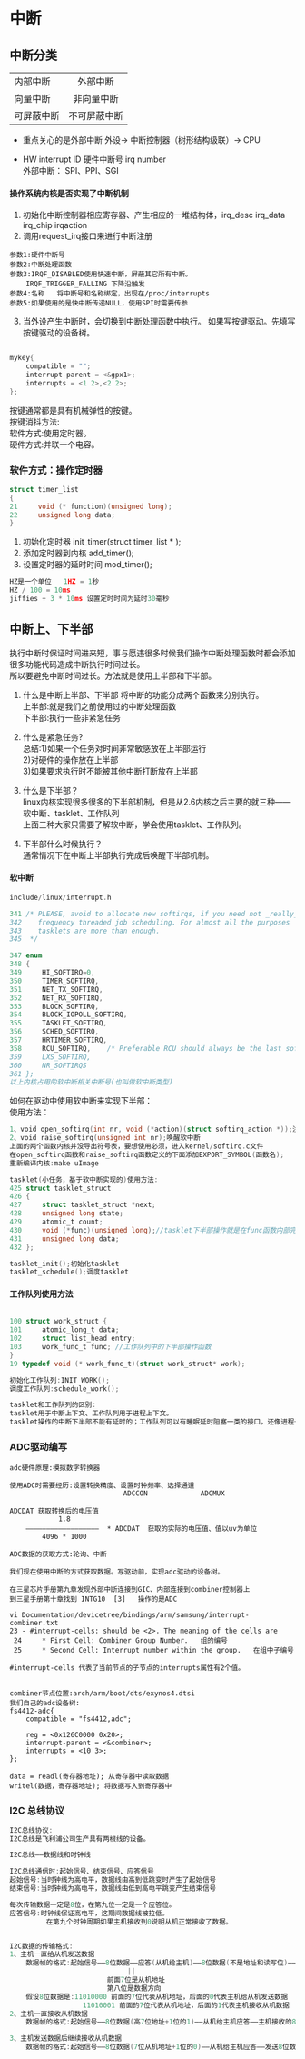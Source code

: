 # 中断 #
## 中断分类 ##

|       |          | 
| ------------- |:-------------:| 
| 内部中断     |  外部中断 | 
| 向量中断      |  非向量中断    |  
| 可屏蔽中断 | 不可屏蔽中断  | 

* 重点关心的是外部中断
外设-> 中断控制器（树形结构级联）-> CPU

* HW interrupt ID 硬件中断号
irq number  
外部中断： SPI、PPI、SGI

#### 操作系统内核是否实现了中断机制
1. 初始化中断控制器相应寄存器、产生相应的一堆结构体，irq_desc  irq_data  irq_chip irqaction  
2. 调用request_irq接口来进行中断注册
```
参数1:硬件中断号  
参数2:中断处理函数  
参数3:IRQF_DISABLED使用快速中断，屏蔽其它所有中断。  
    IRQF_TRIGGER_FALLING 下降沿触发  
参数4:名称   将中断号和名称绑定，出现在/proc/interrupts  
参数5:如果使用的是快中断传递NULL，使用SPI时需要传参
```
3. 当外设产生中断时，会切换到中断处理函数中执行。
如果写按键驱动。先填写按键驱动的设备树。  

```c

mykey{
	compatible = "";
	interrupt-parent = <&gpx1>;
	interrupts = <1 2>,<2 2>;
};

```
按键通常都是具有机械弹性的按键。  
按键消抖方法:  
软件方式:使用定时器。  
硬件方式:并联一个电容。  

### 软件方式：操作定时器 ###

```c
struct timer_list
{
21     void (* function)(unsigned long);                                        
22     unsigned long data;
}

```

1. 初始化定时器 init_timer(struct timer_list * );
2. 添加定时器到内核 add_timer();  
3. 设置定时器的延时时间 mod_timer();

```c
HZ是一个单位   1HZ = 1秒
HZ / 100 = 10ms  
jiffies + 3 * 10ms 设置定时时间为延时30毫秒

```
## 中断上、下半部
执行中断时保证时间进来短，事与愿违很多时候我们操作中断处理函数时都会添加很多功能代码造成中断执行时间过长。  
所以要避免中断时间过长。方法就是使用上半部和下半部。
1. 什么是中断上半部、下半部
将中断的功能分成两个函数来分别执行。  
上半部:就是我们之前使用过的中断处理函数  
下半部:执行一些非紧急任务  

2. 什么是紧急任务?  
总结:1)如果一个任务对时间非常敏感放在上半部运行  
	 2)对硬件的操作放在上半部  
	 3)如果要求执行时不能被其他中断打断放在上半部  

3. 什么是下半部？  
linux内核实现很多很多的下半部机制，但是从2.6内核之后主要的就三种——软中断、tasklet、工作队列  
上面三种大家只需要了解软中断，学会使用tasklet、工作队列。  

4. 下半部什么时候执行？  
通常情况下在中断上半部执行完成后唤醒下半部机制。  


#### 软中断 #####

```c
include/linux/interrupt.h

341 /* PLEASE, avoid to allocate new softirqs, if you need not _really_ high
342    frequency threaded job scheduling. For almost all the purposes
343    tasklets are more than enough.                  
345  */

347 enum
348 {
349     HI_SOFTIRQ=0,
350     TIMER_SOFTIRQ,
351     NET_TX_SOFTIRQ,
352     NET_RX_SOFTIRQ,
353     BLOCK_SOFTIRQ,
354     BLOCK_IOPOLL_SOFTIRQ,
355     TASKLET_SOFTIRQ,                                                        
356     SCHED_SOFTIRQ,
357     HRTIMER_SOFTIRQ,
358     RCU_SOFTIRQ,    /* Preferable RCU should always be the last softirq * /
359 	LXS_SOFTIRQ,
360     NR_SOFTIRQS
361 };
以上内核占用的软中断相关中断号(也叫做软中断类型)

```

如何在驱动中使用软中断来实现下半部：  
使用方法：  
```c
1、void open_softirq(int nr, void (*action)(struct softirq_action *));注册软中断
2、void raise_softirq(unsigned int nr);唤醒软中断
上面的两个函数内核并没导出符号表，要想使用必须，进入kernel/softirq.c文件
在open_softirq函数和raise_softirq函数定义的下面添加EXPORT_SYMBOL(函数名);
重新编译内核:make uImage

tasklet(小任务，基于软中断实现的)使用方法:
425 struct tasklet_struct                                                       
426 {
427     struct tasklet_struct *next;
428     unsigned long state;
429     atomic_t count;
430     void (*func)(unsigned long);//tasklet下半部操作就是在func函数内部完成的
431     unsigned long data;
432 };

tasklet_init();初始化tasklet
tasklet_schedule();调度tasklet


```

#### 工作队列使用方法 ####
```c

100 struct work_struct {
101     atomic_long_t data;
102     struct list_head entry;
103     work_func_t func; //工作队列中的下半部操作函数
}
19 typedef void (* work_func_t)(struct work_struct* work);

初始化工作队列:INIT_WORK();
调度工作队列:schedule_work();

tasklet和工作队列的区别:
tasklet用于中断上下文、工作队列用于进程上下文。
tasklet操作的中断下半部不能有延时的；工作队列可以有睡眠延时阻塞一类的接口，还像进程一样参与操作系统任务调度。

```

### ADC驱动编写 ###
```
adc硬件原理:模拟数字转换器

使用ADC时需要经历:设置转换精度、设置时钟频率、选择通道
						    ADCCON             ADCMUX      

ADCDAT 获取转换后的电压值
		    1.8
	——————————————————  * ADCDAT  获取的实际的电压值、值以uv为单位
		4096 * 1000

ADC数据的获取方式:轮询、中断

我们现在使用中断的方式获取数据。写驱动前，实现adc驱动的设备树。

在三星芯片手册第九章发现外部中断连接到GIC、内部连接到combiner控制器上
到三星手册第十章找到 INTG10  [3]   操作的是ADC

vi Documentation/devicetree/bindings/arm/samsung/interrupt-combiner.txt
23 - #interrupt-cells: should be <2>. The meaning of the cells are
 24     * First Cell: Combiner Group Number.   组的编号
 25     * Second Cell: Interrupt number within the group.   在组中子编号  

#interrupt-cells 代表了当前节点的子节点的interrupts属性有2个值。


combiner节点位置:arch/arm/boot/dts/exynos4.dtsi
我们自己的adc设备树:
fs4412-adc{
	compatible = "fs4412,adc";

	reg = <0x126C0000 0x20>;
	interrupt-parent = <&combiner>;
	interrupts = <10 3>;
};

data = readl(寄存器地址); 从寄存器中读取数据
writel(数据，寄存器地址); 将数据写入到寄存器中

```

### I2C 总线协议 ###
```c
I2C总线协议:
I2C总线是飞利浦公司生产具有两根线的设备。

I2C总线——数据线和时钟线

I2C总线通信时:起始信号、结束信号、应答信号
起始信号:当时钟线为高电平，数据线由高到低跳变时产生了起始信号
结束信号:当时钟线为高电平，数据线由低到高电平跳变产生结束信号

每次传输数据一定是8位，在第九位一定是一个应答位。
应答信号:时钟线保证高电平，这期间数据线被拉低。
		 在第九个时钟周期如果主机接收到0说明从机正常接收了数据。


I2C数据的传输格式:
1、主机一直给从机发送数据
	数据帧的格式:起始信号——8位数据——应答(从机给主机)——8位数据(不是地址和读写位)——从机给主机应答——结束信号
							 ||
						前面7位是从机地址
						第八位是数据方向
	假设8位数据是:11010000 前面的7位代表从机地址，后面的0代表主机给从机发送数据
                  11010001 前面的7位代表从机地址，后面的1代表主机接收从机数据 	
2、主机一直接收从机数据
    数据帧的格式:起始信号——8位数据(高7位地址+1位的1)——从机给主机应答——主机接收的8位数据——主机给从机应答——结束信号

3、主机发送数据后继续接收从机数据
    数据帧的格式:起始信号——8位数据(7位从机地址+1位的0)——从机给主机应答——发送8位数据——从机给主机应答——发送7位从机地址+1位的1——从机给主机应答——主机接收的8位数据——主机给从机应答——结束信号   



```
